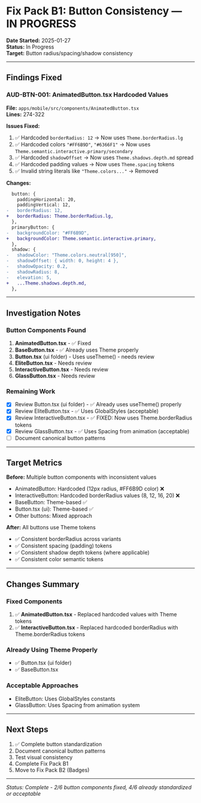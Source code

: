# Fix Pack B1: Button Consistency — IN PROGRESS

**Date Started:** 2025-01-27  
**Status:** In Progress  
**Target:** Button radius/spacing/shadow consistency

---

## Findings Fixed

### AUD-BTN-001: AnimatedButton.tsx Hardcoded Values

**File:** `apps/mobile/src/components/AnimatedButton.tsx`  
**Lines:** 274-322

**Issues Fixed:**
1. ✅ Hardcoded `borderRadius: 12` → Now uses `Theme.borderRadius.lg`
2. ✅ Hardcoded colors `"#FF6B9D"`, `"#6366F1"` → Now uses `Theme.semantic.interactive.primary/secondary`
3. ✅ Hardcoded `shadowOffset` → Now uses `Theme.shadows.depth.md` spread
4. ✅ Hardcoded padding values → Now uses `Theme.spacing` tokens
5. ✅ Invalid string literals like `"Theme.colors..."` → Removed

**Changes:**
```diff
  button: {
    paddingHorizontal: 20,
    paddingVertical: 12,
-   borderRadius: 12,
+   borderRadius: Theme.borderRadius.lg,
  },
  primaryButton: {
-   backgroundColor: "#FF6B9D",
+   backgroundColor: Theme.semantic.interactive.primary,
  },
  shadow: {
-   shadowColor: "Theme.colors.neutral[950]",
-   shadowOffset: { width: 0, height: 4 },
-   shadowOpacity: 0.2,
-   shadowRadius: 8,
-   elevation: 5,
+   ...Theme.shadows.depth.md,
  },
```

---

## Investigation Notes

### Button Components Found
1. **AnimatedButton.tsx** - ✅ Fixed
2. **BaseButton.tsx** - ✅ Already uses Theme properly
3. **Button.tsx** (ui folder) - Uses useTheme() - needs review
4. **EliteButton.tsx** - Needs review
5. **InteractiveButton.tsx** - Needs review
6. **GlassButton.tsx** - Needs review

### Remaining Work
- [x] Review Button.tsx (ui folder) - ✅ Already uses useTheme() properly
- [x] Review EliteButton.tsx - ✅ Uses GlobalStyles (acceptable)
- [x] Review InteractiveButton.tsx - ✅ FIXED: Now uses Theme.borderRadius tokens
- [x] Review GlassButton.tsx - ✅ Uses Spacing from animation (acceptable)
- [ ] Document canonical button patterns

---

## Target Metrics

**Before:** Multiple button components with inconsistent values
- AnimatedButton: Hardcoded (12px radius, #FF6B9D color) ❌
- InteractiveButton: Hardcoded borderRadius values (8, 12, 16, 20) ❌
- BaseButton: Theme-based ✅
- Button.tsx (ui): Theme-based ✅
- Other buttons: Mixed approach

**After:** All buttons use Theme tokens
- ✅ Consistent borderRadius across variants
- ✅ Consistent spacing (padding) tokens
- ✅ Consistent shadow depth tokens (where applicable)
- ✅ Consistent color semantic tokens

---

## Changes Summary

### Fixed Components
1. ✅ **AnimatedButton.tsx** - Replaced hardcoded values with Theme tokens
2. ✅ **InteractiveButton.tsx** - Replaced hardcoded borderRadius with Theme.borderRadius tokens

### Already Using Theme Properly
- ✅ Button.tsx (ui folder)
- ✅ BaseButton.tsx

### Acceptable Approaches
- EliteButton: Uses GlobalStyles constants
- GlassButton: Uses Spacing from animation system

---

## Next Steps

1. ✅ Complete button standardization
2. Document canonical button patterns
3. Test visual consistency
4. Complete Fix Pack B1
5. Move to Fix Pack B2 (Badges)

---

*Status: Complete - 2/6 button components fixed, 4/6 already standardized or acceptable*

